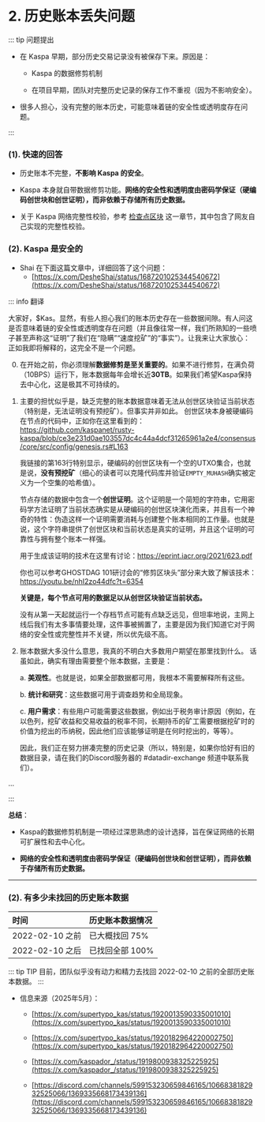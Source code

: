 
# 2. 历史账本丢失问题

::: tip 问题提出

- 在 Kaspa 早期，部分历史交易记录没有被保存下来。原因是： 
 
  * Kaspa 的数据修剪机制

  * 在项目早期，团队对完整历史记录的保存工作不重视（因为不影响安全）。

- 很多人担心，没有完整的账本历史，可能意味着链的安全性或透明度存在问题。

:::

### (1). 快速的回答

- 历史账本不完整，**不影响 Kaspa 的安全**。

- Kaspa 本身就自带数据修剪功能。**网络的安全性和透明度由密码学保证（硬编码创世块和创世证明），而非依赖于存储所有历史数据。**

- 关于 Kaspa 网络完整性校验，参考 [检查点区块](/timeline/2021-2024.html#_2-检查点区块) 这一章节，其中包含了网友自己实现的完整性校验。


### (2). Kaspa 是安全的

- Shai 在下面这篇文章中，详细回答了这个问题：
  * [https://x.com/DesheShai/status/1687201025344540672](https://x.com/DesheShai/status/1687201025344540672)


::: info 翻译

大家好，$Kas。显然，有些人担心我们的账本历史存在一些数据间隙。有人问这是否意味着链的安全性或透明度存在问题（并且像往常一样，我们所熟知的一些喷子甚至声称这“证明”了我们在“隐瞒”“速度挖矿”的“事实”）。让我来让大家放心：正如我即将解释的，这完全不是一个问题。

0. 在开始之前，你必须理解**数据修剪是至关重要的**。如果不进行修剪，在满负荷（10BPS）运行下，账本数据每年会增长近**30TB**。如果我们希望Kaspa保持去中心化，这是极其不可持续的。

1. 主要的担忧似乎是，缺乏完整的账本数据意味着无法从创世区块验证当前状态（特别是，无法证明没有预挖矿）。但事实并非如此。
    创世区块本身被硬编码在节点的代码中，正如你在这里看到的：
    https://github.com/kaspanet/rusty-kaspa/blob/ce3e231d0ae103557dc4c44a4dcf31265961a2e4/consensus/core/src/config/genesis.rs#L163
    
    我链接的第163行特别显示，硬编码的创世区块有一个空的UTXO集合，也就是说，**没有预挖矿**（细心的读者可以克隆代码库并验证`EMPTY_MUHASH`确实被定义为一个空集的哈希值）。

    节点存储的数据中包含一个**创世证明**。这个证明是一个简短的字符串，它用密码学方法证明了当前状态确实是从硬编码的创世区块演化而来，并且有一个神奇的特性：伪造这样一个证明需要消耗与创建整个账本相同的工作量。也就是说，这个字符串提供了创世区块和当前状态是真实的证明，并且这个证明的可靠性与拥有整个账本一样强。

    用于生成该证明的技术在这里有讨论：https://eprint.iacr.org/2021/623.pdf

    你也可以参考GHOSTDAG 101研讨会的“修剪区块头”部分来大致了解该技术：https://youtu.be/nhI2zo44dfc?t=6354

    **关键是，每个节点可用的数据足以从创世区块验证当前状态。**

    没有从第一天起就运行一个存档节点可能有点缺乏远见，但坦率地说，主网上线后我们有太多事情要处理，这件事被搁置了，主要是因为我们知道它对于网络的安全性或完整性并不关键，所以优先级不高。

2. 账本数据大多没什么意思，我真的不明白大多数用户期望在那里找到什么。
    话虽如此，确实有理由需要整个账本数据，主要是：

    a. **美观性**。也就是说，如果全部数据都可用，我根本不需要解释所有这些。

    b. **统计和研究**：这些数据可用于调查趋势和全局现象。

    c. **用户需求**：有些用户可能需要这些数据，例如出于税务审计原因（例如，在以色列，挖矿收益和交易收益的税率不同，长期持币的矿工需要根据挖矿时的价值为挖出的币纳税，因此他们应该能够证明是在何时挖出的，等等）。

    因此，我们正在努力拼凑完整的历史记录（所以，特别是，如果你恰好有旧的数据目录，请在我们的Discord服务器的 #datadir-exchange 频道中联系我们）。

...

:::



**总结**：

- Kaspa的数据修剪机制是一项经过深思熟虑的设计选择，旨在保证网络的长期可扩展性和去中心化。

- **网络的安全性和透明度由密码学保证（硬编码创世块和创世证明），而非依赖于存储所有历史数据。**


---

### (2). 有多少未找回的历史账本数据

| 时间 | 历史账本数据情况 | 
| :--- | :--- |
| 2022-02-10 之前 | 已大概找回 75% |
| 2022-02-10 之后 | 已找回全部 100% |

::: tip TIP
目前，团队似乎没有动力和精力去找回 2022-02-10 之前的全部历史账本数据。
:::

- 信息来源（2025年5月）：

  * [https://x.com/supertypo_kas/status/1920013590335001010](https://x.com/supertypo_kas/status/1920013590335001010)

  * [https://x.com/supertypo_kas/status/1920182964220002750](https://x.com/supertypo_kas/status/1920182964220002750)

  * [https://x.com/kaspador_/status/1919800938325225925](https://x.com/kaspador_/status/1919800938325225925)

  * [https://discord.com/channels/599153230659846165/1066838182932525066/1369335668173439136](https://discord.com/channels/599153230659846165/1066838182932525066/1369335668173439136)

<img :src="$withBase('/kas/kas-discussion-missing-trx-history.png')" />
